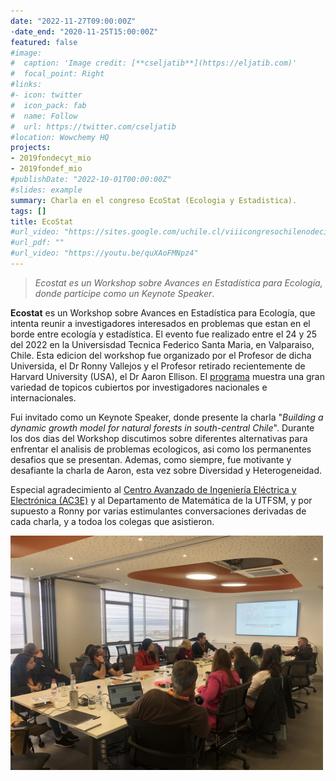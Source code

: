 ```yaml
---
date: "2022-11-27T09:00:00Z"
·date_end: "2020-11-25T15:00:00Z"
featured: false
#image:
#  caption: 'Image credit: [**cseljatib**](https://eljatib.com)'
#  focal_point: Right
#links:
#- icon: twitter
#  icon_pack: fab
#  name: Follow
#  url: https://twitter.com/cseljatib
#location: Wowchemy HQ
projects:
- 2019fondecyt_mio
- 2019fondef_mio
#publishDate: "2022-10-01T00:00:00Z"
#slides: example
summary: Charla en el congreso EcoStat (Ecologia y Estadistica).
tags: []
title: EcoStat
#url_video: "https://sites.google.com/uchile.cl/viiicongresochilenodecienciasf/inicio"
#url_pdf: ""
#url_video: "https://youtu.be/quXAoFMNpz4"
---
```


> *Ecostat es un Workshop sobre Avances en Estadística para Ecología, donde participe como un Keynote Speaker*.

**Ecostat** es un Workshop sobre Avances en Estadística para Ecología, que intenta reunir a investigadores interesados en problemas que estan en el borde entre ecología y estadística.
 El evento  fue realizado entre el 24 y 25 del 2022 en la Universisdad Tecnica Federico Santa Maria, en Valparaiso, Chile.  Esta edicion del workshop fue organizado por el Profesor
de dicha Universida, el Dr Ronny Vallejos y el Profesor retirado recientemente de Harvard University (USA), el Dr Aaron Ellison.
El [programa](https://eco-stat.github.io) muestra una gran variedad de topicos cubiertos por
investigadores nacionales e internacionales.

 Fui invitado como un Keynote Speaker, donde presente  la charla 
   "*Building a dynamic growth model for natural forests in south-central Chile*".
Durante los dos dias del Workshop discutimos sobre diferentes alternativas para enfrentar el analisis de problemas ecologicos, asi como los permanentes desafios que se presentan. Ademas, como siempre, fue motivante y desafiante la charla de Aaron, esta vez sobre Diversidad y Heterogeneidad. 

Especial agradecimiento al  [Centro Avanzado de Ingeniería Eléctrica y Electrónica (AC3E)](https://ac3e.usm.cl) y al Departamento de Matemática de la UTFSM, y por supuesto
a Ronny por varias estimulantes conversaciones derivadas de cada charla, y a todoa los colegas
que asistieron.

<img src="fotoGrupo1.jpg" width="500">

<!--- 

https://youtu.be/quXAoFMNpz4?t=55

ojo que para agregar videos debe estar como "embed"

El video de la charla esta disponible en YouTube en el [link](https://youtu.be/quXAoFMNpz4)

https://www.youtube.com/watch?v=quXAoFMNpz4
<div class="video-youtube-container"><iframe width="100%" height="100%" src="https://youtu.be/quXAoFMNpz4" frameborder="0" allowfullscreen></iframe></div>

<iframe width="560" height="315" src="https://youtu.be/quXAoFMNpz4" frameborder="0" allow="accelerometer; autoplay; clipboard-write; encrypted-media; gyroscope; picture-in-picture" allowfullscreen></iframe>
https://www.youtube.com/watch?v=quXAoFMNpz4

Further event details, including [page elements](https://wowchemy.com/docs/writing-markdown-latex/) such as image galleries, can be added to the body of this page.

Slides can be added in a few ways:

- **Create** slides using Wowchemy's [_Slides_](https://wowchemy.com/docs/managing-content/#create-slides) feature and link using `slides` parameter in the front matter of the talk file
- **Upload** an existing slide deck to `static/` and link using `url_slides` parameter in the front matter of the talk file
- **Embed** your slides (e.g. Google Slides) or presentation video on this page using [shortcodes](https://wowchemy.com/docs/writing-markdown-latex/).

{{% callout note %}}
Click on the **Slides** button above to view the built-in slides feature.
{{% /callout %}}

> *La [IUFRO](www.iufro.org) es la Unión Internacional de Organizaciones de Investigación Forestal, y se organiza en divisiones y secciones
disciplinarias. Por
ejemplo la Division 4 es sobre Evaluación, Modelación y Manejo.*
-->